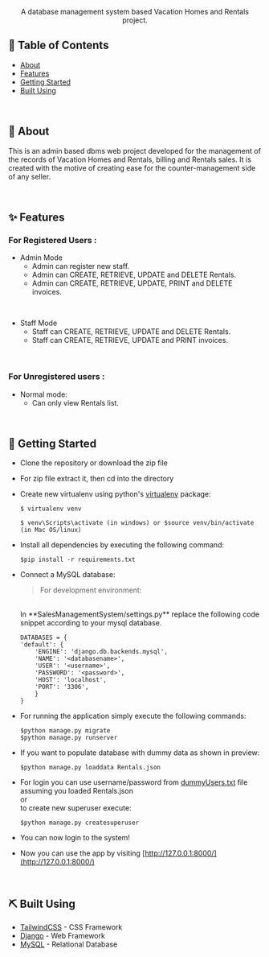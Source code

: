 
<p align="center"> A database management system based Vacation Homes and Rentals project.
    <br> 
</p>

## 📝 Table of Contents

- [About](#about)
- [Features](#features)
- [Getting Started](#getting_started)
- [Built Using](#built_using)


<br>

## 🧐 About <a name = "about"></a>
This is an admin based dbms web project developed for the management of the records of Vacation Homes and Rentals, billing and Rentals sales. It is created with the motive of creating ease for the counter-management side of any seller.


<br>


## ✨ Features <a name = "features"></a>

### For Registered Users :

- Admin Mode
   - Admin can register new staff.
   - Admin can CREATE, RETRIEVE, UPDATE and DELETE Rentals.
   - Admin can CREATE, RETRIEVE, UPDATE, PRINT and DELETE invoices.

<br>

- Staff Mode
   - Staff can CREATE, RETRIEVE, UPDATE and DELETE Rentals.
   - Staff can CREATE, RETRIEVE, UPDATE and PRINT invoices.
     
<br>

### For Unregistered users :
- Normal mode:
   - Can only view Rentals list.


<br>

## 🏁 Getting Started <a name = "getting_started"></a>

- Clone the repository or download the zip file

- For zip file extract it, then cd into the directory 

- Create new virtualenv using python's [virtualenv](https://pypi.org/project/virtualenv/) package:

    ```
    $ virtualenv venv

    $ venv\Scripts\activate (in windows) or $source venv/bin/activate (in Mac OS/linux)

    ```

- Install all dependencies by executing the following command:

    ```
    $pip install -r requirements.txt
    ```

- Connect a MySQL database:
    >For development environment:
    <br>
    In **SalesManagementSystem/settings.py** replace the following code snippet according to your mysql database.

    ```
    DATABASES = {
    'default': {
        'ENGINE': 'django.db.backends.mysql',
        'NAME': '<databasename>',
        'USER': '<username>',
        'PASSWORD': '<password>',
        'HOST': 'localhost',
        'PORT': '3306',
        }
    }
    ```

- For running the application simply execute the following commands:

    ```
    $python manage.py migrate
    $python manage.py runserver
    ```

- If you want to populate database with dummy data as shown in preview:
    ```
    $python manage.py loaddata Rentals.json
    ```

- For login you can use username/password from
    [dummyUsers.txt](./dummyUsers.txt) file
    assuming you loaded Rentals.json <br>or<br> to create new superuser execute:

    ```
    $python manage.py createsuperuser
    ```
- You can now login to the system!

- Now you can use the app by visiting [http://127.0.0.1:8000/](http://127.0.0.1:8000/)

<br>

## ⛏️ Built Using <a name = "built_using"></a>

- [TailwindCSS](https://tailwindcss.com) - CSS Framework
- [Django](https://www.djangoproject.com) - Web Framework
- [MySQL](https://www.mysql.com/) - Relational Database

<br>

<br>





